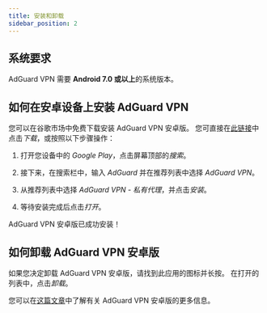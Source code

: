 ```yaml
---
title: 安装和卸载
sidebar_position: 2
---
```


## 系统要求

AdGuard VPN 需要 **Android 7.0 或以上**的系统版本。

## 如何在安卓设备上安装 AdGuard VPN

您可以在谷歌市场中免费下载安装 AdGuard VPN 安卓版。 您可直接在[此链接](https://play.google.com/store/apps/details?id=com.adguard.vpn)中点击*下载*，或按照以下步骤操作：

1. 打开您设备中的 *Google Play*，点击屏幕顶部的*搜索*。

2. 接下来，在搜索栏中，输入 *AdGuard* 并在推荐列表中选择 *AdGuard VPN*。

3. 从推荐列表中选择 *AdGuard VPN - 私有代理*，并点击*安装*。

4. 等待安装完成后点击*打开*。

AdGuard VPN 安卓版已成功安装！

## 如何卸载 AdGuard VPN 安卓版

如果您决定卸载 AdGuard VPN 安卓版，请找到此应用的图标并长按。 在打开的列表中，点击*卸载*。

您可以在[这篇文章](/adguard-vpn-for-android/overview)中了解有关 AdGuard VPN 安卓版的更多信息。
